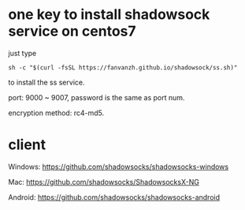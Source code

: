 # one key to install shadowsock service on centos7

just type 
```
sh -c "$(curl -fsSL https://fanvanzh.github.io/shadowsock/ss.sh)"
```
to install the ss service.

port: 9000 ~ 9007, password is the same as port num.

encryption method: rc4-md5.

# client

Windows: https://github.com/shadowsocks/shadowsocks-windows

Mac: https://github.com/shadowsocks/ShadowsocksX-NG

Android: https://github.com/shadowsocks/shadowsocks-android
